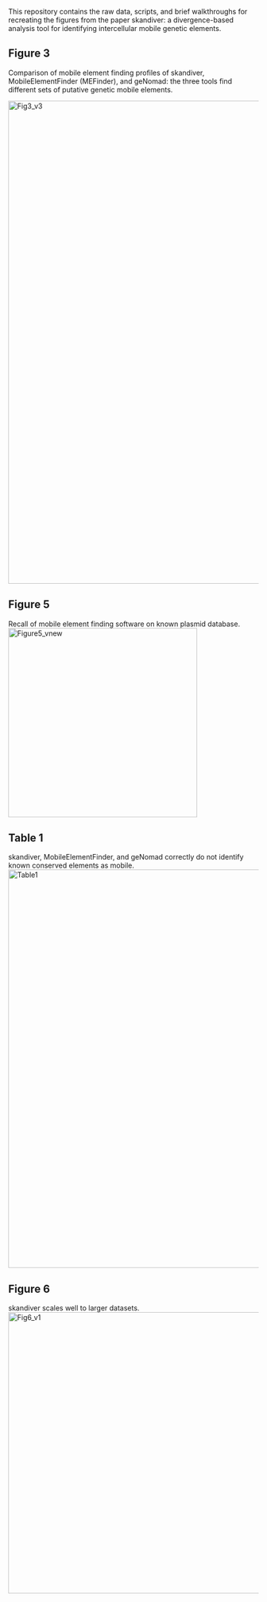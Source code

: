 This repository contains the raw data, scripts, and brief walkthroughs for recreating the figures from the paper skandiver: a divergence-based analysis tool for identifying intercellular mobile genetic elements. 
## Figure 3
Comparison of mobile element finding profiles of skandiver, MobileElementFinder (MEFinder), and geNomad: the three tools find different sets of putative genetic mobile elements. 

<img width="970" alt="Fig3_v3" src="https://github.com/YoukaiFromAccounting/skandiver-paper-figures/assets/14861442/eb5d089a-53fd-4a19-8791-99812e3c294f">


## Figure 5
Recall of mobile element finding software on known plasmid database.
<img width="380" alt="Figure5_vnew" src="https://github.com/YoukaiFromAccounting/skandiver-paper-figures/assets/14861442/9791bdfd-8533-4316-aaaa-da99d3016545">

## Table 1
skandiver, MobileElementFinder, and geNomad correctly do not identify known conserved elements as mobile.
<img width="800" alt="Table1" src="https://github.com/YoukaiFromAccounting/skandiver-paper-figures/assets/14861442/b46d762b-4e25-4261-8e53-7ee001fd600e">


## Figure 6
skandiver scales well to larger datasets.
<img width="565" alt="Fig6_v1" src="https://github.com/YoukaiFromAccounting/skandiver-paper-figures/assets/14861442/4ef40dce-38cb-4046-bee9-570b263aa6af">

